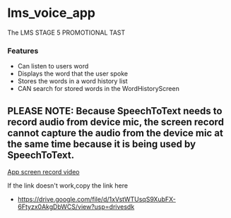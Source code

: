 # lms_voice_app
The LMS STAGE 5 PROMOTIONAL TAST

### Features
- Can listen to users word
- Displays the word that the user spoke
- Stores the words in a word history list
- CAN search for stored words in the WordHistoryScreen

## PLEASE NOTE: Because SpeechToText needs to record audio from device mic, the screen record cannot capture the audio from the device mic at the same time because it is being used by SpeechToText.

[App screen record video](https://drive.google.com/file/d/1xVstWTUsqS9XubFX-6Ftyzx0AkgDbWCS/view?usp=drivesdk)

If the link doesn't work,copy the link here 
 - https://drive.google.com/file/d/1xVstWTUsqS9XubFX-6Ftyzx0AkgDbWCS/view?usp=drivesdk